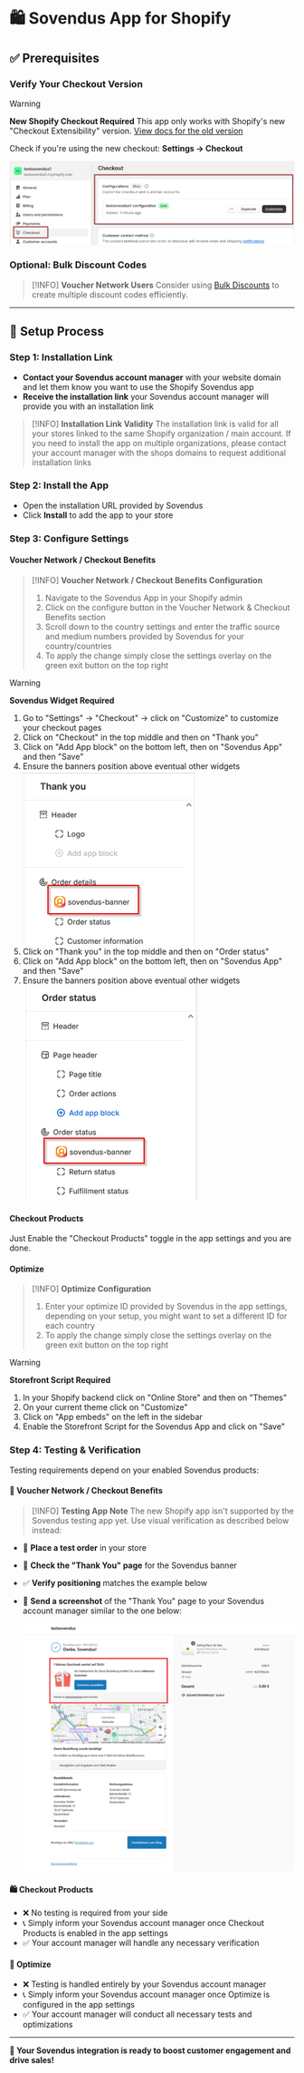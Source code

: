 # 🛍️ Sovendus App for Shopify

## ✅ Prerequisites

### Verify Your Checkout Version

> [!WARNING]
> **New Shopify Checkout Required**
> This app only works with Shopify's new "Checkout Extensibility" version. [View docs for the old version](https://developer-hub.sovendus.com/Voucher-Network-Checkout-Benefits/Web-Integration/Shopify-Integration-(old-version))

Check if you're using the new checkout: **Settings → Checkout**

![New Shopify Checkout Version](https://raw.githubusercontent.com/Sovendus-GmbH/Sovendus-Integrations-Documentation/main/vn-cb/web/shopify-app-docs/new-shopify-checkout-version.png)

### Optional: Bulk Discount Codes

> [!INFO]
> **Voucher Network Users**
> Consider using [Bulk Discounts](https://apps.shopify.com/bulk-discounts) to create multiple discount codes efficiently.

---

## 🚀 Setup Process

### Step 1: Installation Link

- **Contact your Sovendus account manager** with your website domain and let them know you want to use the Shopify Sovendus app
- **Receive the installation link** your Sovendus account manager will provide you with an installation link

> [!INFO]
> **Installation Link Validity**
> The installation link is valid for all your stores linked to the same Shopify organization / main account.
> If you need to install the app on multiple organizations, please contact your account manager with the shops domains to request additional installation links

### Step 2: Install the App

- Open the installation URL provided by Sovendus
- Click **Install** to add the app to your store

### Step 3: Configure Settings

#### Voucher Network / Checkout Benefits

> [!INFO]
> **Voucher Network / Checkout Benefits Configuration**
>
> 1. Navigate to the Sovendus App in your Shopify admin
> 2. Click on the configure button in the Voucher Network & Checkout Benefits section
> 3. Scroll down to the country settings and enter the traffic source and medium numbers provided by Sovendus for your country/countries
> 4. To apply the change simply close the settings overlay on the green exit button on the top right

> [!WARNING]
> **Sovendus Widget Required**
>
> 1. Go to "Settings" -> "Checkout" -> click on "Customize" to customize your checkout pages
> 2. Click on "Checkout" in the top middle and then on "Thank you"
> 3. Click on "Add App block" on the bottom left, then on "Sovendus App" and then "Save"
> 4. Ensure the banners position above eventual other widgets
    ![Shopify App Positioning](https://raw.githubusercontent.com/Sovendus-GmbH/Sovendus-Integrations-Documentation/main/vn-cb/web/shopify-app-docs/thank-you-position.png)
> 5. Click on "Thank you" in the top middle and then on "Order status"
> 6. Click on "Add App block" on the bottom left, then on "Sovendus App" and then "Save"
> 7. Ensure the banners position above eventual other widgets
    ![Shopify App Positioning](https://raw.githubusercontent.com/Sovendus-GmbH/Sovendus-Integrations-Documentation/main/vn-cb/web/shopify-app-docs/order-status-position.png)

#### Checkout Products

Just Enable the "Checkout Products" toggle in the app settings and you are done.

#### Optimize

> [!INFO]
> **Optimize Configuration**
>
> 1. Enter your optimize ID provided by Sovendus in the app settings, depending on your setup, you might want to set a different ID for each country
> 2. To apply the change simply close the settings overlay on the green exit button on the top right

> [!WARNING]
> **Storefront Script Required**
>
> 1. In your Shopify backend click on "Online Store" and then on "Themes"
> 2. On your current theme click on "Customize"
> 3. Click on "App embeds" on the left in the sidebar
> 4. Enable the Storefront Script for the Sovendus App and click on "Save"

### Step 4: Testing & Verification

Testing requirements depend on your enabled Sovendus products:

#### 🎯 Voucher Network / Checkout Benefits

> [!INFO]
> **Testing App Note**
> The new Shopify app isn't supported by the Sovendus testing app yet. Use visual verification as described below instead:

- 🛒 **Place a test order** in your store
- 👀 **Check the "Thank You" page** for the Sovendus banner
- ✅ **Verify positioning** matches the example below
- 📸 **Send a screenshot** of the "Thank You" page to your Sovendus account manager similar to the one below:

    ![Shopify App Integration Example](https://raw.githubusercontent.com/Sovendus-GmbH/Sovendus-Integrations-Documentation/main/vn-cb/web/shopify-app-docs/Shopify-App.png)

#### 🛍️ Checkout Products

- ❌ No testing is required from your side
- 📞 Simply inform your Sovendus account manager once Checkout Products is enabled in the app settings
- ✅ Your account manager will handle any necessary verification

#### 🚀 Optimize

- ❌ Testing is handled entirely by your Sovendus account manager
- 📞 Simply inform your Sovendus account manager once Optimize is configured in the app settings
- ✅ Your account manager will conduct all necessary tests and optimizations

---

**🎉 Your Sovendus integration is ready to boost customer engagement and drive sales!**
